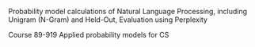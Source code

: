 Probability model calculations of Natural Language Processing, 
including Unigram (N-Gram) and Held-Out, Evaluation using Perplexity

Course 89-919 Applied probability models for CS
